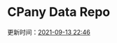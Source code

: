 # CPany Data Repo

<!-- START_SECTION: update_time -->
更新时间：[2021-09-13 22:46](https://www.timeanddate.com/worldclock/fixedtime.html?msg=Fetch+data&iso=20210913T224613&p1=237)
<!-- END_SECTION: update_time -->
